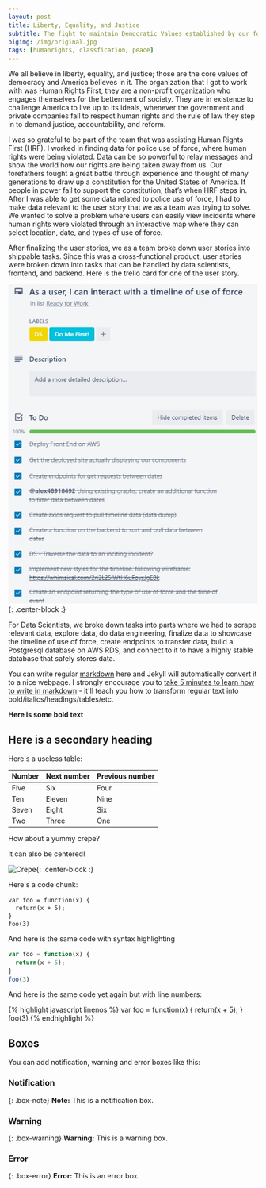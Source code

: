 ```yaml
---
layout: post
title: Liberty, Equality, and Justice
subtitle: The fight to maintain Democratic Values established by our forefather
bigimg: /img/original.jpg
tags: [humanrights, classfication, peace]
---
```


We all believe in liberty, equality, and justice; those are the core values of democracy and America believes in it. The organization that I got to work with was Human Rights First, they are a non-profit organization who engages themselves for the betterment of society. They are in existence to challenge America to live up to its ideals, whenever the government and private companies fail to respect human rights and the rule of law they step in to demand justice, accountability, and reform.

I was so grateful to be part of the team that was assisting Human Rights First (HRF). I worked in finding data for police use of force, where human rights were being violated. Data can be so powerful to relay messages and show the world how our rights are being taken away from us. Our forefathers fought a great battle through experience and thought of many generations to draw up a constitution for the United States of America. If people in power fail to support the constitution, that’s when HRF steps in. After I was able to get some data related to police use of force, I had to make data relevant to the user story that we as a team was trying to solve. We wanted to solve a problem where users can easily view incidents where human rights were violated through an interactive map where they can select location, date, and types of use of force.

After finalizing the user stories, we as a team broke down user stories into shippable tasks. Since this was a cross-functional product, user stories were broken down into tasks that can be handled by data scientists, frontend, and backend. Here is the trello card for one of the user story.

![trello](/img/trello.jpg){: .center-block :}

For Data Scientists, we broke down tasks into parts where we had to scrape relevant data, explore data, do data engineering, finalize data to showcase the timeline of use of force, create endpoints to transfer data, build a Postgresql database on AWS RDS, and connect to it to have a highly stable database that safely stores data.

You can write regular [markdown](http://markdowntutorial.com/) here and Jekyll will automatically convert it to a nice webpage.  I strongly encourage you to [take 5 minutes to learn how to write in markdown](http://markdowntutorial.com/) - it'll teach you how to transform regular text into bold/italics/headings/tables/etc.

**Here is some bold text**

## Here is a secondary heading

Here's a useless table:

| Number | Next number | Previous number |
| :------ |:--- | :--- |
| Five | Six | Four |
| Ten | Eleven | Nine |
| Seven | Eight | Six |
| Two | Three | One |


How about a yummy crepe?



It can also be centered!

![Crepe](https://s3-media3.fl.yelpcdn.com/bphoto/cQ1Yoa75m2yUFFbY2xwuqw/348s.jpg){: .center-block :}

Here's a code chunk:

~~~
var foo = function(x) {
  return(x + 5);
}
foo(3)
~~~

And here is the same code with syntax highlighting

```javascript
var foo = function(x) {
  return(x + 5);
}
foo(3)
```

And here is the same code yet again but with line numbers:

{% highlight javascript linenos %}
var foo = function(x) {
  return(x + 5);
}
foo(3)
{% endhighlight %}

## Boxes
You can add notification, warning and error boxes like this:

### Notification

{: .box-note}
**Note:** This is a notification box.

### Warning

{: .box-warning}
**Warning:** This is a warning box.

### Error

{: .box-error}
**Error:** This is an error box.
